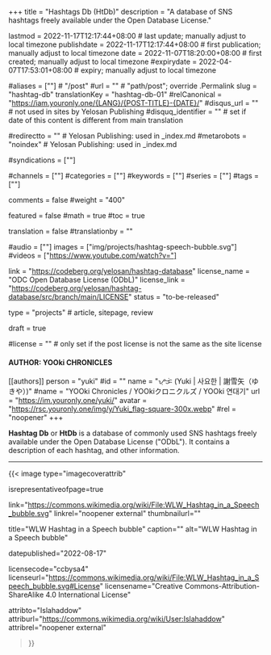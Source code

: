 +++
title = "Hashtags Db (HtDb)"
description = "A database of SNS hashtags freely available under the Open Database License."

lastmod = 2022-11-17T12:17:44+08:00                 # last update; manually adjust to local timezone
publishdate = 2022-11-17T12:17:44+08:00             # first publication; manually adjust to local timezone
date = 2022-11-07T18:20:00+08:00                    # first created; manually adjust to local timezone
#expirydate = 2022-04-07T17:53:01+08:00              # expiry; manually adjust to local timezone

#aliases = [""]                                        # "/post"
#url = ""                                              # "path/post"; override .Permalink
slug = "hashtag-db"
translationKey = "hashtag-db-01"
#relCanonical = "https://iam.youronly.one/{LANG}/{POST-TITLE}-{DATE}/"
#disqus_url = ""                                       # not used in sites by Yelosan Publishing
#disquq_identifier = ""                                # set if date of this content is different from main translation

#redirectto = ""                                       # Yelosan Publishing: used in _index.md
#metarobots = "noindex"                                # Yelosan Publishing: used in _index.md

#syndications = [""]

#channels = [""]
#categories = [""]
#keywords = [""]
#series = [""]
#tags = [""]

comments = false
#weight = "400"

featured = false
#math = true
#toc = true

translation = false
#translationby = ""

#audio = [""]
images = ["img/projects/hashtag-speech-bubble.svg"]
#videos = ["https://www.youtube.com/watch?v="]

link = "https://codeberg.org/yelosan/hashtag-database"
license_name = "ODC Open Database License (ODbL)"
license_link = "https://codeberg.org/yelosan/hashtag-database/src/branch/main/LICENSE"
status = "to-be-released"

type = "projects"                                             # article, sitepage, review

draft = true

#license = ""                                          # only set if the post license is not the same as the site license

#### AUTHOR: YOOki CHRONICLES ####
[[authors]]
  person = "yuki"
  #id = ""
  name = "ᜌᜓᜃᜒ (Yuki | 사요한 | 謝雪矢（ゆきや）)"
  #name = "YOOki Chronicles / YOOkiクロニクルズ / YOOki 연대기"
  url = "https://im.youronly.one/yuki/"
  avatar = "https://rsc.youronly.one/img/y/Yuki_flag-square-300x.webp"
  #rel = "noopener"
+++

**Hashtag Db** or **HtDb** is a database of commonly used SNS hashtags freely available under the Open Database License ("ODbL"). It contains a description of each hashtag, and other information.

---

{{< image
  type="imagecoverattrib"

  isrepresentativeofpage=true

  link="https://commons.wikimedia.org/wiki/File:WLW_Hashtag_in_a_Speech_bubble.svg"
  linkrel="noopener external"
  thumbnailurl=""

  title="WLW Hashtag in a Speech bubble"
  caption=""
  alt="WLW Hashtag in a Speech bubble"

  datepublished="2022-08-17"

  licensecode="ccbysa4"
  licenseurl="https://commons.wikimedia.org/wiki/File:WLW_Hashtag_in_a_Speech_bubble.svg#License"
  licensename="Creative Commons-Attribution-ShareAlike 4.0 International License"

  attribto="Islahaddow"
  attriburl="https://commons.wikimedia.org/wiki/User:Islahaddow"
  attribrel="noopener external"
>}}

